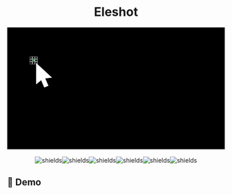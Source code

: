 <h1 align="center" id="title">Eleshot</h1>

<p align="center"><img src="https://raw.githubusercontent.com/Sphiment/Eleshot/refs/heads/main/Assets/Banner.gif"></p>

<p align="center"><img src="https://img.shields.io/badge/Arc-222222?style=for-the-badge&amp;logo=Arc&amp;logoColor=FCBFBD" alt="shields"><img src="https://img.shields.io/badge/Brave-FB542B?style=for-the-badge&amp;logo=Brave&amp;logoColor=FFFFFF" alt="shields"><img src="https://img.shields.io/badge/Firefox-FF7139?style=for-the-badge&amp;logo=Firefox&amp;logoColor=FFFFFF" alt="shields"><img src="https://img.shields.io/badge/Google%20Chrome-4285F4?style=for-the-badge&amp;logo=Google+Chrome&amp;logoColor=FFFFFF" alt="shields"><img src="https://img.shields.io/badge/Opera-FF1B2D?style=for-the-badge&amp;logo=Opera&amp;logoColor=FFFFFF" alt="shields"><img src="https://img.shields.io/badge/Opera%20GX-EE2950?style=for-the-badge&amp;logo=Opera+GX&amp;logoColor=FFFFFF" alt="shields"></p>

<h2>🚀 Demo</h2>
